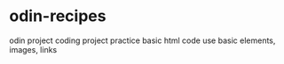 # odin-recipes
odin project coding project
practice basic html code
use basic elements, images, links